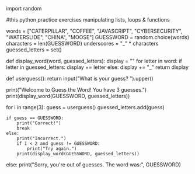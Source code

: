 import random

#this python practice exercises manipulating lists, loops & functions

words = ["CATERPILLAR", "COFFEE", "JAVASCRIPT", "CYBERSECURITY", "WATERSLIDE", "CHINA", "MOOSE"]
GUESSWORD = random.choice(words)
characters = len(GUESSWORD)
underscores = "_" * characters
guessed_letters = set()

def display_word(word, guessed_letters):
    display = ""
    for letter in word:
        if letter in guessed_letters:
            display += letter
        else:
            display += "_"
    return display

def userguess():
    return input("What is your guess? ").upper()

print("Welcome to Guess the Word! You have 3 guesses.")
print(display_word(GUESSWORD, guessed_letters))

for i in range(3):
    guess = userguess()
    guessed_letters.add(guess)

    if guess == GUESSWORD:
        print("Correct!")
        break
    else:
        print("Incorrect.")
        if i < 2 and guess != GUESSWORD:
            print("Try again.")
        print(display_word(GUESSWORD, guessed_letters))
else:
    print("Sorry, you're out of guesses. The word was:", GUESSWORD)
